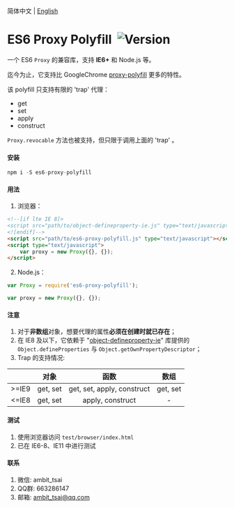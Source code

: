 简体中文 | [English](https://github.com/ambit-tsai/es6-proxy-polyfill#readme)


# ES6 Proxy Polyfill&nbsp;&nbsp;![Version](https://img.shields.io/npm/v/es6-proxy-polyfill.svg)

一个 ES6 `Proxy` 的兼容库，支持 **IE6+** 和 Node.js 等。

迄今为止，它支持比 GoogleChrome <a href="https://github.com/GoogleChrome/proxy-polyfill" target="_blank">proxy-polyfill</a> 更多的特性。

该 polyfill 只支持有限的 'trap' 代理：
* get
* set
* apply
* construct

`Proxy.revocable` 方法也被支持，但只限于调用上面的 'trap' 。


#### 安装
```javascript
npm i -S es6-proxy-polyfill
```



#### 用法
1. 浏览器：
```html
<!--[if lte IE 8]>
<script src="path/to/object-defineproperty-ie.js" type="text/javascript"></script>
<![endif]-->
<script src="path/to/es6-proxy-polyfill.js" type="text/javascript"></script>
<script type="text/javascript">
    var proxy = new Proxy({}, {});
</script>
```
2. Node.js：
```javascript
var Proxy = require('es6-proxy-polyfill');

var proxy = new Proxy({}, {});
```


#### 注意
1. 对于**非数组**对象，想要代理的属性**必须在创建时就已存在**；
1. 在 IE8 及以下，它依赖于 "<a href="https://github.com/ambit-tsai/object-defineproperty-ie" target="_blank">object-defineproperty-ie</a>" 库提供的 `Object.defineProperties` 与 `Object.getOwnPropertyDescriptor`；
1. Trap 的支持情况:

||对象|函数|数组|
|:-:|:-:|:-:|:-:|
|>=IE9|get, set|get, set, apply, construct|get, set|
|<=IE8|get, set|apply, construct|-|


#### 测试
1. 使用浏览器访问 `test/browser/index.html`
1. 已在 IE6-8、IE11 中进行测试


#### 联系
1. 微信: ambit_tsai
1. QQ群: 663286147
1. 邮箱: ambit_tsai@qq.com